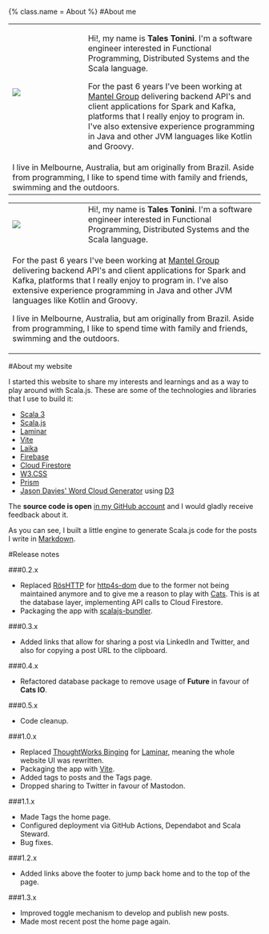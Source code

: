 {%
  class.name = About
%}
#About me

<div class="aside">
  <table class="w3-hide-small" style="width:100%">
    <tr>
      <td style="padding-right: 15px; width: 30%;"><img src="/img/talestonini.jpg" /></td>
      <td>
        <p>Hi!, my name is <strong>Tales Tonini</strong>. I'm a software engineer interested in Functional Programming, Distributed Systems and the Scala language.</p>
        <p>For the past 6 years I've been working at <a href="https://mantelgroup.com.au/">Mantel Group</a> delivering backend API's and client applications for Spark and Kafka, platforms that I really enjoy to program in. I've also extensive experience programming in Java and other JVM languages like Kotlin and Groovy.</p>
      </td>
    </tr>
    <tr>
      <td colspan="2">
        I live in Melbourne, Australia, but am originally from Brazil. Aside from programming, I like to spend time with family and friends, swimming and the outdoors.
      </td>
    </tr>
  </table>
  <table class="w3-hide-large w3-hide-medium" style="width:100%">
    <tr>
      <td style="padding-right: 10px; width: 30%;"><img src="/img/talestonini.jpg" /></td>
      <td>
        Hi!, my name is <strong>Tales Tonini</strong>. I'm a software engineer interested in Functional Programming, Distributed Systems and the Scala language.
      </td>
    </tr>
    <tr>
      <td colspan="2">
        <p>For the past 6 years I've been working at <a href="https://mantelgroup.com.au/">Mantel Group</a> delivering backend API's and client applications for Spark and Kafka, platforms that I really enjoy to program in. I've also extensive experience programming in Java and other JVM languages like Kotlin and Groovy.</p>
        <p>I live in Melbourne, Australia, but am originally from Brazil. Aside from programming, I like to spend time with family and friends, swimming and the outdoors.</p>
      </td>
    </tr>
  </table>
</div>

#About my website

I started this website to share my interests and learnings and as a way to play around with Scala.js. These are some of
the technologies and libraries that I use to build it:

- [Scala 3](https://www.scala-lang.org/)
- [Scala.js](https://www.scala-js.org/)
- [Laminar](https://laminar.dev/)
- [Vite](https://vitejs.dev/)
- [Laika](https://typelevel.org/Laika/)
- [Firebase](https://firebase.google.com/)
- [Cloud Firestore](https://firebase.google.com/docs/firestore)
- [W3.CSS](https://www.w3schools.com/w3css/default.asp)
- [Prism](https://prismjs.com/index.html)
- [Jason Davies' Word Cloud Generator](https://www.jasondavies.com/wordcloud/) using [D3](https://d3js.org/)

The **source code is open** [in my GitHub account](https://github.com/talestonini/talestonini.com) and I would gladly
receive feedback about it.

As you can see, I built a little engine to generate Scala.js code for the posts I write in
[Markdown](https://en.wikipedia.org/wiki/Markdown).

#Release notes

###0.2.x
- Replaced [RösHTTP](https://github.com/hmil/RosHTTP) for [http4s-dom](https://http4s.github.io/http4s-dom/) due to the
former not being maintained anymore and to give me a reason to play with [Cats](https://typelevel.org/cats/). This is at
the database layer, implementing API calls to Cloud Firestore.
- Packaging the app with [scalajs-bundler](https://scalacenter.github.io/scalajs-bundler/).

###0.3.x
- Added links that allow for sharing a post via LinkedIn and Twitter, and also for copying a post URL to the clipboard.

###0.4.x
- Refactored database package to remove usage of **Future** in favour of **Cats IO**.

###0.5.x
- Code cleanup.

###1.0.x
- Replaced [ThoughtWorks Binging](https://github.com/ThoughtWorksInc/Binding.scala) for [Laminar](https://laminar.dev/),
meaning the whole website UI was rewritten.
- Packaging the app with [Vite](http://vitejs.dev/).
- Added tags to posts and the Tags page.
- Dropped sharing to Twitter in favour of Mastodon.

###1.1.x
- Made Tags the home page.
- Configured deployment via GitHub Actions, Dependabot and Scala Steward.
- Bug fixes.

###1.2.x
- Added links above the footer to jump back home and to the top of the page.

###1.3.x
- Improved toggle mechanism to develop and publish new posts.
- Made most recent post the home page again.
